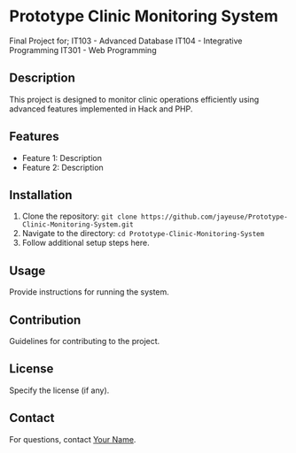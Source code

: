 # Prototype Clinic Monitoring System

Final Project for;
IT103 - Advanced Database
IT104 - Integrative Programming
IT301 - Web Programming

## Description
This project is designed to monitor clinic operations efficiently using advanced features implemented in Hack and PHP.

## Features
- Feature 1: Description
- Feature 2: Description

## Installation
1. Clone the repository: `git clone https://github.com/jayeuse/Prototype-Clinic-Monitoring-System.git`
2. Navigate to the directory: `cd Prototype-Clinic-Monitoring-System`
3. Follow additional setup steps here.

## Usage
Provide instructions for running the system.

## Contribution
Guidelines for contributing to the project.

## License
Specify the license (if any).

## Contact
For questions, contact [Your Name](mailto:your-email@example.com).